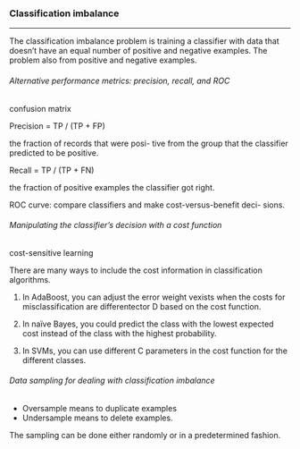 ### Classification imbalance
---

The classification imbalance problem is training a classifier with data that doesn’t have an equal number of positive and negative examples. The problem also  from positive and negative examples.

###### Alternative performance metrics: precision, recall, and ROC

confusion matrix

Precision = TP / (TP + FP)the fraction of records that were posi- tive from the group that the classifier predicted to be positive. 
Recall = TP / (TP + FN)
the fraction of positive examples the classifier got right.
ROC curve: compare classifiers and make cost-versus-benefit deci- sions.
###### Manipulating the classifier’s decision with a cost function
cost-sensitive learning
There are many ways to include the cost information in classification algorithms.
1. In AdaBoost, you can adjust the error weight vexists when the costs for misclassification are differentector D based on the cost function. 
2. In naïve Bayes, you could predict the class with the lowest expected cost instead of the class with the highest probability. 
3. In SVMs, you can use different C parameters in the cost function for the different classes.
###### Data sampling for dealing with classification imbalance
* Oversample means to duplicate examples
* Undersample means to delete examples.

The sampling can be done either randomly or in a predetermined fashion.